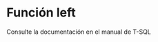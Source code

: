 ﻿---
FunctionName: "left"
FunctionType: "Crono"
Autogenerated: true
---

# Función  left

Consulte la documentación en el manual de T-SQL
